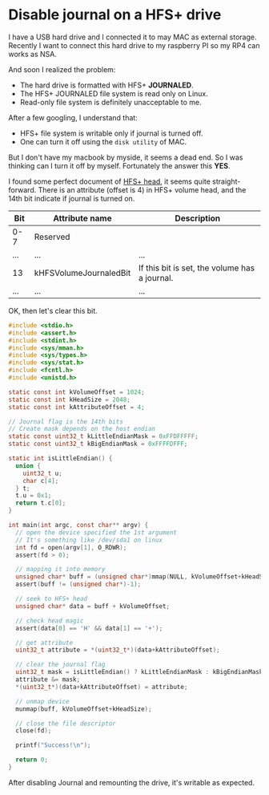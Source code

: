 Disable journal on a HFS+ drive
=============================

I have a USB hard drive and I connected it to may MAC as external storage. Recently I want to connect this hard drive to my raspberry PI so my RP4 can works as NSA.

And soon I realized the problem:  
* The hard drive is formatted with HFS+ **JOURNALED**.
* The HFS+ JOURNALED file system is read only on Linux.
* Read-only file system is definitely unacceptable to me.

After a few googling, I understand that:
* HFS+ file system is writable only if journal is turned off.
* One can turn it off using the `disk utility` of MAC.

But I don't have my macbook by myside, it seems a dead end. So I was thinking can I turn it off by myself. Fortunately the answer this **YES**.

I found some perfect document of [HFS+ head](http://dubeyko.com/development/FileSystems/HFSPLUS/hexdumps/hfsplus_volume_header.html#attributes), it seems quite straight-forward.
There is an attribute (offset is 4) in HFS+ volume head, and the 14th bit indicate if journal is turned on.

|Bit|Attribute name|Description
|---|---|---
|0-7|Reserved|
|...|...|...|
|13|kHFSVolumeJournaledBit|If this bit is set, the volume has a journal.|
|...|...|...|

OK, then let's clear this bit.
```c
#include <stdio.h>
#include <assert.h>
#include <stdint.h>
#include <sys/mman.h>
#include <sys/types.h>
#include <sys/stat.h>
#include <fcntl.h>
#include <unistd.h>

static const int kVolumeOffset = 1024;
static const int kHeadSize = 2048;
static const int kAttributeOffset = 4;

// Journal flag is the 14th bits
// Create mask depends on the host endian
static const uint32_t kLittleEndianMask = 0xFFDFFFFF;
static const uint32_t kBigEndianMask = 0xFFFFDFFF;

static int isLittleEndian() {
  union {
    uint32_t u;
    char c[4];
  } t;
  t.u = 0x1;
  return t.c[0];
}

int main(int argc, const char** argv) {
  // open the device specified the 1st argument
  // It's something like /dev/sda1 on linux
  int fd = open(argv[1], O_RDWR);
  assert(fd > 0);

  // mapping it into memory
  unsigned char* buff = (unsigned char*)mmap(NULL, kVolumeOffset+kHeadSize, PROT_READ|PROT_WRITE, MAP_SHARED, fd, 0);
  assert(buff != (unsigned char*)-1);

  // seek to HFS+ head
  unsigned char* data = buff + kVolumeOffset;

  // check head magic
  assert(data[0] == 'H' && data[1] == '+');

  // get attribute
  uint32_t attribute = *(uint32_t*)(data+kAttributeOffset);

  // clear the journal flag
  uint32_t mask = isLittleEndian() ? kLittleEndianMask : kBigEndianMask;
  attribute &= mask;
  *(uint32_t*)(data+kAttributeOffset) = attribute;

  // unmap device
  munmap(buff, kVolumeOffset+kHeadSize);

  // close the file descriptor
  close(fd);

  printf("Success!\n");

  return 0;
}

```

After disabling Journal and remounting the drive, it's writable as expected.
